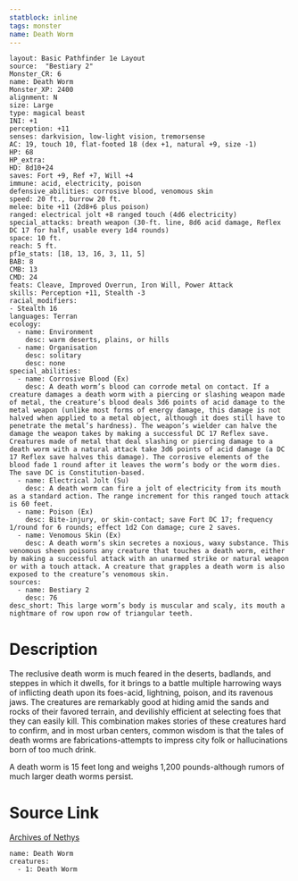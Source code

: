 ```yaml
---
statblock: inline
tags: monster
name: Death Worm
---
```

```statblock
layout: Basic Pathfinder 1e Layout
source:  "Bestiary 2"
Monster_CR: 6
name: Death Worm
Monster_XP: 2400
alignment: N
size: Large
type: magical beast
INI: +1
perception: +11
senses: darkvision, low-light vision, tremorsense
AC: 19, touch 10, flat-footed 18 (dex +1, natural +9, size -1)
HP: 68
HP_extra: 
HD: 8d10+24
saves: Fort +9, Ref +7, Will +4
immune: acid, electricity, poison
defensive_abilities: corrosive blood, venomous skin
speed: 20 ft., burrow 20 ft.
melee: bite +11 (2d8+6 plus poison)
ranged: electrical jolt +8 ranged touch (4d6 electricity)
special_attacks: breath weapon (30-ft. line, 8d6 acid damage, Reflex DC 17 for half, usable every 1d4 rounds)
space: 10 ft.
reach: 5 ft.
pf1e_stats: [18, 13, 16, 3, 11, 5]
BAB: 8
CMB: 13
CMD: 24
feats: Cleave, Improved Overrun, Iron Will, Power Attack
skills: Perception +11, Stealth -3
racial_modifiers:
- Stealth 16
languages: Terran
ecology:
  - name: Environment
    desc: warm deserts, plains, or hills
  - name: Organisation
    desc: solitary
    desc: none
special_abilities:
  - name: Corrosive Blood (Ex)
    desc: A death worm’s blood can corrode metal on contact. If a creature damages a death worm with a piercing or slashing weapon made of metal, the creature’s blood deals 3d6 points of acid damage to the metal weapon (unlike most forms of energy damage, this damage is not halved when applied to a metal object, although it does still have to penetrate the metal’s hardness). The weapon’s wielder can halve the damage the weapon takes by making a successful DC 17 Reflex save. Creatures made of metal that deal slashing or piercing damage to a death worm with a natural attack take 3d6 points of acid damage (a DC 17 Reflex save halves this damage). The corrosive elements of the blood fade 1 round after it leaves the worm’s body or the worm dies. The save DC is Constitution-based.
  - name: Electrical Jolt (Su)
    desc: A death worm can fire a jolt of electricity from its mouth as a standard action. The range increment for this ranged touch attack is 60 feet.
  - name: Poison (Ex)
    desc: Bite-injury, or skin-contact; save Fort DC 17; frequency 1/round for 6 rounds; effect 1d2 Con damage; cure 2 saves.
  - name: Venomous Skin (Ex)
    desc: A death worm’s skin secretes a noxious, waxy substance. This venomous sheen poisons any creature that touches a death worm, either by making a successful attack with an unarmed strike or natural weapon or with a touch attack. A creature that grapples a death worm is also exposed to the creature’s venomous skin.
sources:
  - name: Bestiary 2
    desc: 76
desc_short: This large worm’s body is muscular and scaly, its mouth a nightmare of row upon row of triangular teeth. 
```
# Description
The reclusive death worm is much feared in the deserts, badlands, and steppes in which it dwells, for it brings to a battle multiple harrowing ways of inflicting death upon its foes-acid, lightning, poison, and its ravenous jaws. The creatures are remarkably good at hiding amid the sands and rocks of their favored terrain, and devilishly efficient at selecting foes that they can easily kill. This combination makes stories of these creatures hard to confirm, and in most urban centers, common wisdom is that the tales of death worms are fabrications-attempts to impress city folk or hallucinations born of too much drink. 

A death worm is 15 feet long and weighs 1,200 pounds-although rumors of much larger death worms persist.
# Source Link
[Archives of Nethys](https://aonprd.com/MonsterDisplay.aspx?ItemName=Death%20Worm)
```encounter-table
name: Death Worm
creatures:
  - 1: Death Worm
```
